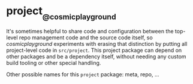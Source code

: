 # project<sub><sub>@cosmicplayground</sub></sub>

It's sometimes helpful to share code and configuration between
the top-level repo management code and the source code itself,
so _cosmicplayground_ experiments with erasing that distinction
by putting all project-level code in `src/project`.
This project package can depend on other packages and be a dependency itself,
without needing any custom build tooling or other special handling.

Other possible names for this `project` package:
meta, repo, ...
